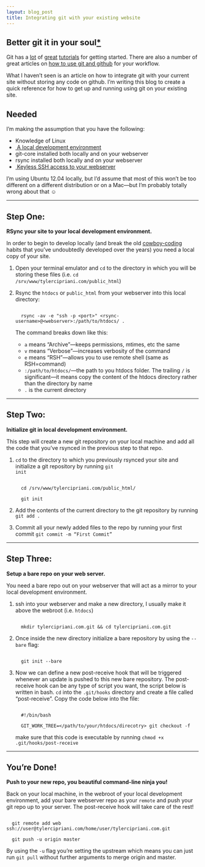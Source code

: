 ```yaml
---
layout: blog_post
title: Integrating git with your existing website
---
```

<h2>Better git it in your soul<a href="http://www.youtube.com/watch?v=SPoK1lryfh4" target="_blank">*</a></h2>
Git has a <a href="https://bitly.com/bundles/matthewmccullough/1" target="_blank">lot</a> 
of <a href="http://try.github.com/levels/1/challenges/1" target="blank">great</a> 
<a href="https://peepcode.com/products/git" target="_blank">tutorials</a> 
for getting started. There are also a number of great articles on 
<a href="http://daneden.github.com/github-workflow/" target="_blank">how to 
use git and github</a> for your workflow.

What I haven&#8217;t seen is an article on how to integrate git with your 
current site without storing any code on github. I&#8217;m writing this blog 
to create a quick reference for how to get up and running using git on your 
existing site.

<h2>Needed</h2>

I&#8217;m making the assumption that you have the following:
 * Knowledge of Linux
 * &shy;<a href="http://library.linode.com/lamp-guides/ubuntu-12.04-precise-pangolin" target="_blank">
     A local development environment
   </a>
 * git-core installed both locally and on your webserver
 * rsync installed both locally and on your webserver
 * &shy;<a href="http://www.commandlinefu.com/commands/view/771/copy-your-ssh-public-key-on-a-remote-machine-for-passwordless-login-the-easy-way" target="_blank">
     Keyless SSH access to your webserver
   </a>
 
I&#8217;m using Ubuntu 12.04 locally, but I&#8217;d assume that most of this 
won&#8217;t be too different on a different distribution or on a Mac&#8212;but 
I&#8217;m probably totally wrong about that &#9786;

<hr>

<h2>Step One:</h2>
<strong>RSync your site to your local development environment.</strong> 

In order to begin to develop locally (and break the old <a href="http://www.bnj.com/cowboy-coding-pink-sombrero/" target="_blank">cowboy-coding</a> habits
that you&#8217;ve undoubtedly developed over the years) you need a local 
copy of your site.

 1. Open your terminal emulator and <code>cd</code> to the directory in which
    you will be storing these files (i.e. <code>cd /srv&shy;/www&shy;/tylercipriani.com&shy;/public_html</code>)
 2. Rsync the <code>htdocs</code> or <code>public_html</code> from your webserver
    into this local directory:

    <code class="codeBlock">
      rsync -av -e "ssh -p &lt;port&gt;" &lt;rsync-username&gt;@&lt;webserver&gt;:/path/to/htdocs/ .
    </code>

    The command breaks down like this:
     * &shy;<code>a</code> means &#8220;Archive&#8221;&#8212;keeps permissions, mtimes, etc the same
     * &shy;<code>v</code> means &#8220;Verbose&#8221;&#8212;increases verbosity of the command
     * &shy;<code>e</code> means &#8220;RSH&#8221;&#8212;allows you to use remote shell (same as RSH=command)
     * &shy;<code>:/path/to/htdocs/</code>&#8212;the path to you htdocs folder. 
       The trailing <code>/</code> is significant&#8212;it means copy the 
       content of the htdocs directory rather than the directory by name
     * &shy;<code>.</code> is the current directory

<hr>

<h2>Step Two:</h2>
<strong>Initialize git in local development environment.</strong> 

This step will create a new git repository on your local machine and add all
the code that you&#8217;ve rsynced in the previous step to that repo.

 1. &shy;<code>cd</code> to the directory to which you previously rsynced 
    your site and initialize a git repository by running <code>git init</code>

    <code class="codeBlock">
      cd /srv/www/tylercipriani.com/public_html/ <br>
      git init
    </code>
 2. Add the contents of the current directory to the git repository by running 
    <code>git add .</code>
 3. Commit all your newly added files to the repo by running your first 
    commit <code>git commit -m &#8220;First Commit&#8221;</code>

<hr>

<h2>Step Three:</h2>
<strong>Setup a bare repo on your web server.</strong> 

You need a bare repo out on your webserver that will act as a mirror to your 
local development environment.

 1. ssh into your webserver and make a new directory, I usually make it above 
    the webroot (i.e. <code>htdocs</code>)
    
    <code class="codeBlock">
      mkdir tylercipriani.com.git &amp;&amp; cd tylercipriani.com.git
    </code>

 2. Once inside the new directory initialize a bare repository by using the 
    <code>--bare</code> flag:

    <code class="codeBlock">
      git init --bare
    </code>

 3. Now we can define a new post-receive hook that will be triggered whenever 
    an update is pushed to this new bare repository. The post-receive hook 
    can be any type of script you want, the script below is written in bash. 
    <code>cd</code> into the <code>.git/hooks</code> directory and create a 
    file called &#8220;post-receive&#8221;. Copy the code below into the file:

    <code class="codeBlock">
      #!/bin/bash<br>
      GIT_WORK_TREE=&lt;/path/to/your/htdocs/direcotry&gt; git checkout -f
    </code>

    make sure that this code is executable by running 
    <code>chmod +x .git/hooks/post-receive</code>

<hr>

<h2>You&#8217;re Done!</h2>
<strong>Push to your new repo, you beautiful command-line ninja you!</strong> 

Back on your local machine, in the webroot of your local development environment, 
add your bare webserver repo as your <code>remote</code> and push your git 
repo up to your server. The post-receive hook will take care of the rest!

<code class="codeBlock">
  git remote add web ssh://user@tylercipriani.com/home/user/tylercipriani.com.git<br>
  git push -u origin master
</code>

By using the <code>-u</code> flag you&#8217;re setting the upstream which means 
you can just run <code>git pull</code> without further arguments to merge 
origin and master.
